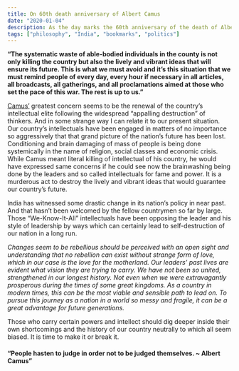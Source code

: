 ```yaml
---
title: On 60th death anniversary of Albert Camus
date: "2020-01-04"
description: As the day marks the 60th anniversary of the death of Albert Camus, his wartime letter and its relevance in today's indian subcontinent situation can be worth comparing.
tags: ["philosophy", "India", "bookmarks", "politics"]
---
```


**“The systematic waste of able-bodied individuals in the county is not only killing the country but also the lively and vibrant ideas that will ensure its future. This is what we must avoid and it’s this situation that we must remind people of every day, every hour if necessary in all articles, all broadcasts, all gatherings, and all proclamations aimed at those who set the pace of this war. The rest is up to us.”**</br>

[Camus’](https://en.wikipedia.org/wiki/Albert_Camus) greatest concern seems to be the renewal of the country’s intellectual elite following the widespread “appalling destruction” of thinkers. And in some strange way I can relate it to our present situation. Our country’s intellectuals have been engaged in matters of no importance so aggressively that that grand picture of the nation’s future has been lost. Conditioning and brain damaging of mass of people is being done systemically in the name of religion, social classes and economic crisis. While Camus meant literal killing of intellectual of his country, he would have expressed same concerns if he could see now the brainwashing being done by the leaders and so called intellectuals for fame and power. It is a murderous act to destroy the lively and vibrant ideas that would guarantee our country’s future. </br>

India has witnessed some drastic change in its nation’s policy in near past. And that hasn’t been welcomed by the fellow countrymen so far by large. Those “We-Know-It-All” intellectuals have been opposing the leader and his style of leadership by ways which can certainly lead to self-destruction of our nation in a long run. </br>

_Changes seem to be rebellious should be perceived with an open sight and understanding that no rebellion can exist without strange form of love, which in our case is the love for the motherland. Our leaders’ past lives are evident what vision they are trying to carry. We have not been so united, strengthened in our longest history. Not even when we were extravagantly prosperous during the times of some great kingdoms. As a country in modern times, this can be the most viable and sensible path to lead on. To pursue this journey as a nation in a world so messy and fragile, it can be a great advantage for future generations._ </br>

Those who carry certain powers and intellect should dig deeper inside their own shortcomings and the history of our country neutrally to which all seem biased. It is time to make it or break it. </br>

#### “People hasten to judge in order not to be judged themselves. ~ Albert Camus” </br>
